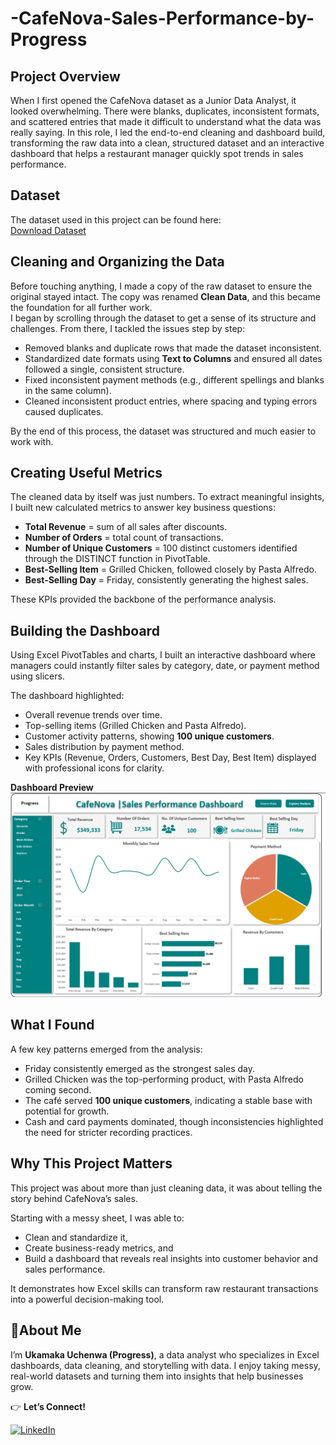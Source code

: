 # -CafeNova-Sales-Performance-by-Progress
## Project Overview
When I first opened the CafeNova dataset as a Junior Data Analyst, it looked overwhelming. There were blanks, duplicates, inconsistent formats, and scattered entries that made it difficult to understand what the data was really saying. In this role, I led the end-to-end cleaning and dashboard build, transforming the raw data into a clean, structured dataset and an interactive dashboard that helps a restaurant manager quickly spot trends in sales performance.

## Dataset
The dataset used in this project can be found here:  
[Download Dataset](https://github.com/progressuchenwa/-CafeNova-Sales-Performance-by-Progress/blob/main/CafeNova%20dataset%20.xlsx)
 

## Cleaning and Organizing the Data
Before touching anything, I made a copy of the raw dataset to ensure the original stayed intact. The copy was renamed **Clean Data**, and this became the foundation for all further work.  
I began by scrolling through the dataset to get a sense of its structure and challenges. From there, I tackled the issues step by step:  
- Removed blanks and duplicate rows that made the dataset inconsistent.  
- Standardized date formats using **Text to Columns** and ensured all dates followed a single, consistent structure.  
- Fixed inconsistent payment methods (e.g., different spellings and blanks in the same column).  
- Cleaned inconsistent product entries, where spacing and typing errors caused duplicates.  

By the end of this process, the dataset was structured and much easier to work with.

## Creating Useful Metrics
The cleaned data by itself was just numbers. To extract meaningful insights, I built new calculated metrics to answer key business questions:  

- **Total Revenue** = sum of all sales after discounts.  
- **Number of Orders** = total count of transactions.  
- **Number of Unique Customers** = 100 distinct customers identified through the DISTINCT function in PivotTable.  
- **Best-Selling Item** = Grilled Chicken, followed closely by Pasta Alfredo.  
- **Best-Selling Day** = Friday, consistently generating the highest sales.  

These KPIs provided the backbone of the performance analysis.

## Building the Dashboard
Using Excel PivotTables and charts, I built an interactive dashboard where managers could instantly filter sales by category, date, or payment method using slicers.  

The dashboard highlighted:  
- Overall revenue trends over time.  
- Top-selling items (Grilled Chicken and Pasta Alfredo).  
- Customer activity patterns, showing **100 unique customers**.  
- Sales distribution by payment method.  
- Key KPIs (Revenue, Orders, Customers, Best Day, Best Item) displayed with professional icons for clarity.  

 **Dashboard Preview**  
![CafeNova Sales Performance Dashboard](https://github.com/progressuchenwa/-CafeNova-Sales-Performance-by-Progress/blob/main/Cafenova%20Sales%20Performance%20Dashboard.png)


## What I Found
A few key patterns emerged from the analysis:  
- Friday consistently emerged as the strongest sales day.  
- Grilled Chicken was the top-performing product, with Pasta Alfredo coming second.  
- The café served **100 unique customers**, indicating a stable base with potential for growth.  
- Cash and card payments dominated, though inconsistencies highlighted the need for stricter recording practices.  

## Why This Project Matters
This project was about more than just cleaning data,  it was about telling the story behind CafeNova’s sales.  

Starting with a messy sheet, I was able to:  
- Clean and standardize it,  
- Create business-ready metrics, and  
- Build a dashboard that reveals real insights into customer behavior and sales performance.  

It demonstrates how Excel skills can transform raw restaurant transactions into a powerful decision-making tool.

## 👩About Me
I’m **Ukamaka Uchenwa (Progress)**, a data analyst who specializes in Excel dashboards, data cleaning, and storytelling with data. I enjoy taking messy, real-world datasets and turning them into insights that help businesses grow.

👉 **Let’s Connect!**

[![LinkedIn](https://img.shields.io/badge/LinkedIn-Connect-blue?style=for-the-badge&logo=linkedin)](https://www.linkedin.com/in/ukamaka/)
